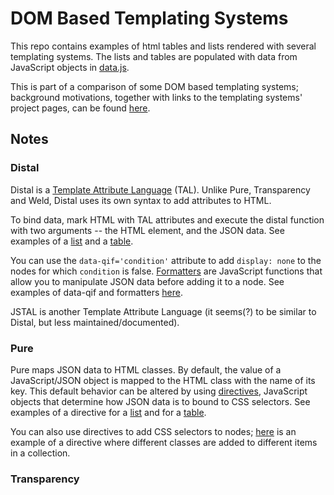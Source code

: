 # DOM Based Templating Systems


This repo contains examples of html tables and lists rendered with several templating systems. The lists and tables are populated with data from JavaScript objects in <a href='data.js'>data.js</a>.

This is part of a comparison of some DOM based templating systems; background motivations, together with links to the templating systems' project pages, can be found <a href='https://www.mediawiki.org/wiki/Parsoid/Round-trip_testing/Templates'>here</a>.

## Notes

### Distal
Distal is a <a href='http://en.wikipedia.org/wiki/Template_Attribute_Language'>Template Attribute Language</a> (TAL). Unlike Pure, Transparency and Weld, Distal uses its own syntax to add attributes to HTML.

To bind data, mark HTML with TAL attributes and execute the distal function with two arguments -- the HTML element, and the JSON data. See examples of a <a href='distal/list.html'>list</a> and a <a href='distal/table.html'>table</a>.

You can use the <code>data-qif='condition'</code> attribute to add <code>display: none</code> to the nodes for which <code>condition</code> is false. <a href='https://code.google.com/p/distal/wiki/Formatters'>Formatters</a> are JavaScript functions that allow you to manipulate JSON data before adding it to a node. See examples of data-qif and formatters <a href='distal/selected-list.html'>here</a>.

JSTAL is another Template Attribute Language (it seems(?) to be similar to Distal, but less maintained/documented).

### Pure
Pure maps JSON data to HTML classes. By default, the value of a JavaScript/JSON object is mapped to the HTML class with the name of its key. This default behavior can be altered by using <a href='http://beebole.com/pure/documentation/what-is-a-directive/'>directives</a>, JavaScript objects that determine how JSON data is to bound to CSS selectors. See examples of a directive for a <a href='pure/list-template.js'>list</a> and for a <a href='pure/table-template.hs'>table</a>. 

You can also use directives to add CSS selectors to nodes; <a href='pure/selected-list-template.js'>here</a> is an example of a directive where different classes are added to different items in a collection.

### Transparency


